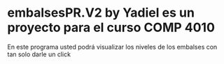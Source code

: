 # embalsesPR.V2 by Yadiel es un proyecto para el curso COMP 4010
En este programa usted podrá visualizar los niveles de los embalses con tan solo darle un click

